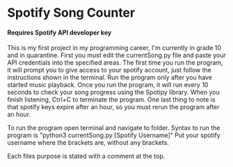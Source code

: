 # Spotify Song Counter  
#### Requires Spotify API developer key  
This is my first project in my programming career, I'm currently in grade 10 and in quarantine. First you must edit the currentSong.py file and paste your API credentials into the specified areas. The first time you run the program, it will prompt you to give access to your spotify account, just follow the instructions shown in the terminal. Run the program only after you have started music playback. Once you run the program, it will run every 10 seconds to check your song progress using the Spotipy library. When you finish listening, Ctrl+C to terminate the program. One last thing to note is that spotify keys expire after an hour, so you must rerun the program after an hour.  
  
To run the program open terminal and navigate to folder. Syntax to run the program is "python3 currentSong.py [Spotify Username]" Put your spotify username where the brackets are, without any brackets.  
  
Each files purpose is stated with a comment at the top.